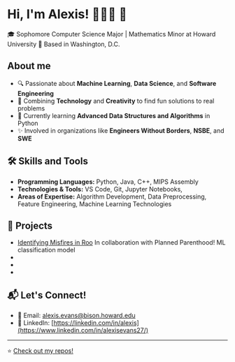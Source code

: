# Hi, I'm Alexis! 👩🏾‍💻 👋

🎓 Sophomore Computer Science Major | Mathematics Minor at Howard University
📍 Based in Washington, D.C.

## About me
- 🔍 Passionate about **Machine Learning**, **Data Science**, and **Software Engineering**  
- 🎨 Combining **Technology** and **Creativity** to find fun solutions to real problems
- 🌱 Currently learning **Advanced Data Structures and Algorithms** in Python
- ✨ Involved in organizations like **Engineers Without Borders**, **NSBE**, and **SWE**


## 🛠️ Skills and Tools

- **Programming Languages:** Python, Java, C++, MIPS Assembly  
- **Technologies & Tools:** VS Code, Git, Jupyter Notebooks,
- **Areas of Expertise:** Algorithm Development, Data Preprocessing, Feature Engineering, Machine Learning Technologies


## 🌟 Projects

- [Identifying Misfires in Roo](https://github.com/plannedparenthood/ai-studio-2024-1b) In collaboration with Planned Parenthood! ML classification model 
- 
-
-


## 📬 Let's Connect!

- 📧 Email: [alexis.evans@bison.howard.edu](mailto:alexis.evans@bison.howard.edu) 
- 💼 LinkedIn: [https://linkedin.com/in/alexis](https://www.linkedin.com/in/alexisevans27/)

---

⭐️ [Check out my repos!](https://github.com/alexis-evans)

<!--
**alexis-evans/alexis-evans** is a ✨ _special_ ✨ repository because its `README.md` (this file) appears on your GitHub profile.

Here are some ideas to get you started:

- 🔭 I’m currently working on ...
- 🌱 I’m currently learning ...
- 👯 I’m looking to collaborate on ...
- 🤔 I’m looking for help with ...
- 💬 Ask me about ...
- 📫 How to reach me: ...
- 😄 Pronouns: ...
- ⚡ Fun fact: ...
-->
